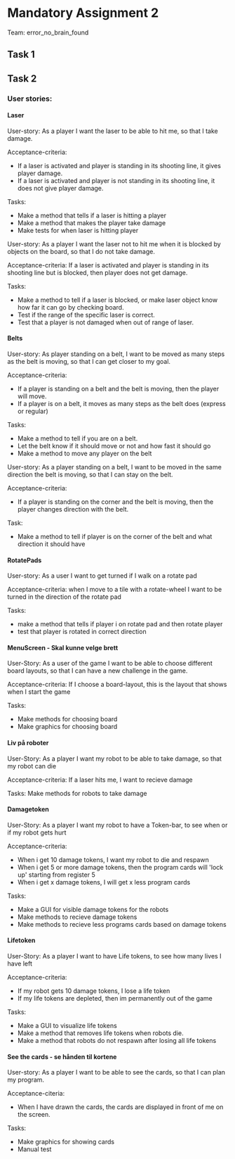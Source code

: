 # Mandatory Assignment 2 
Team: error_no_brain_found

## Task 1


## Task 2
### User stories:

#### Laser

User-story:
As a player I want the laser to be able to hit me, so that I take damage.

Acceptance-criteria: 
-   If a laser is activated and player is standing in its shooting line, it gives player damage.
-   If a laser is activated and player is not standing in its shooting line, it does not give player damage.

Tasks:
-   Make a method that tells if a laser is hitting a player 
-   Make a method that makes the player take damage 
-   Make tests for when laser is hitting player

User-story:
As a player I want the laser not to hit me when it is blocked by objects on the board, so that I do not take damage.

Acceptance-criteria: 
If a laser is activated and player is standing in its shooting line but is blocked, then player does not get damage.

Tasks:
-   Make a method to tell if a laser is blocked, or make laser object know how far it can go by checking board.
-   Test if the range of the specific laser is correct.
-   Test that a player is not damaged when out of range of laser. 

#### Belts

User-story:
As player standing on a belt, I want to be moved as many steps as the belt is moving, so that I can get closer to my goal.

Acceptance-criteria:
-   If a player is standing on a belt and the belt is moving, then the player will move.
-   If a player is on a belt, it moves as many steps as the belt does (express or regular)

Tasks:
-   Make a method to tell if you are on a belt. 
-   Let the belt know if it should move or not and how fast it should go
-   Make a method to move any player on the belt

User-story:
As a player standing on a belt, I want to be moved in the same direction the belt is moving, so that I can stay on the belt.

Acceptance-criteria:
-   If a player is standing on the corner and the belt is moving, then the player changes direction with the belt.

Task:
-   Make a method to tell if player is on the corner of the belt and what direction it 
should have

#### RotatePads

User-story:
As a user I want to get turned if I walk on a rotate pad

Acceptance-criteria:
when I move to a tile with a rotate-wheel I want to be turned in the direction of the rotate pad

Tasks:
-   make a method that tells if player i on rotate pad and then rotate player 
-   test that player is rotated in correct direction

#### MenuScreen - Skal kunne velge brett

User-Story:
As a user of the game I want to be able to choose different board layouts, so that I can have a new challenge in the game.

Acceptance-criteria:
If I choose a board-layout, this is the layout that shows when I start the game

Tasks:
-   Make methods for choosing board
-   Make graphics for choosing board

#### Liv på roboter

User-Story:
As a player I want my robot to be able to take damage, so that my robot can die

Acceptance-criteria:
If a laser hits me, I want to recieve damage

Tasks:
Make methods for robots to take damage

#### Damagetoken

User-Story:
As a player I want my robot to have a Token-bar, to see when or if my robot gets hurt

Acceptance-criteria:
-   When i get 10 damage tokens, I want my robot to die and respawn
-   When i get 5 or more damage tokens, then the program cards will 'lock up' starting from register 5
-   When i get x damage tokens, I will get x less program cards

Tasks:
-   Make a GUI for visible damage tokens for the robots
-   Make methods to recieve damage tokens
-   Make methods to recieve less programs cards based on damage tokens

#### Lifetoken

User-Story: 
As a player I want to have Life tokens, to see how many lives I have left

Acceptance-criteria:
-   If my robot gets 10 damage tokens, I lose a life token
-   If my life tokens are depleted, then im permanently out of the game

Tasks:
-   Make a GUI to visualize life tokens
-   Make a method that removes life tokens when robots die.    
-   Make a method that robots do not respawn after losing all life tokens

#### See the cards - se hånden til kortene

User-story:
As a player I want to be able to see the cards, so that I can plan my program. 

Acceptance-citeria:
-   When I have drawn the cards, the cards are displayed in front of me on the screen.

Tasks:
-   Make graphics for showing cards 
-   Manual test